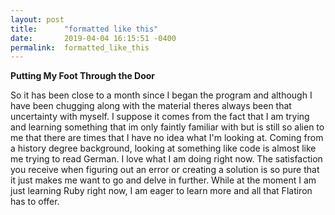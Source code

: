 ```yaml
---
layout: post
title:      "formatted like this"
date:       2019-04-04 16:15:51 -0400
permalink:  formatted_like_this
---
```


**Putting My Foot Through the Door** 

So it has been close to a month since I began the program and although I have been chugging along with the material theres always been that uncertainty with myself. I suppose it comes from the fact that I am trying and learning something that im only faintly familiar with but is still so alien to me that there are times that I have no idea what I'm looking at. Coming from a history degree background, looking at something like code is almost like me trying to read German. I love what I am doing right now. The satisfaction you receive when figuring out an error or creating a solution is so pure that it just makes me want to go and delve in further. While at the moment I am just learning Ruby right now, I am eager to learn more and all that Flatiron has to offer. 
